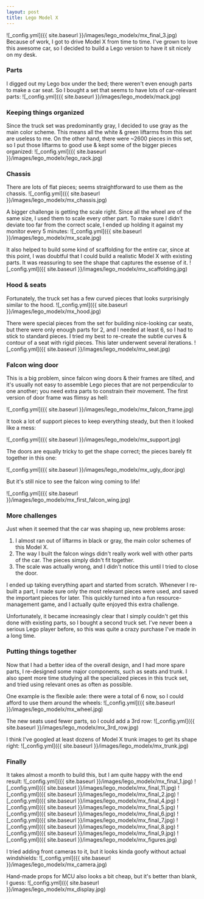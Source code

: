 ```yaml
---
layout: post
title: Lego Model X
---
```


![_config.yml]({{ site.baseurl }}/images/lego_modelx/mx_final_3.jpg)
Because of work, I got to drive Model X from time to time. I've grown to love this awesome car, so I decided to build a Lego version to have it sit nicely on my desk.

### Parts

I digged out my Lego box under the bed; there weren't even enough parts to make a car seat. So I bought a set that seems to have lots of car-relevant parts:
![_config.yml]({{ site.baseurl }}/images/lego_modelx/mack.jpg)

### Keeping things organized

Since the truck set was predominantly gray, I decided to use gray as the main color scheme. This means all the white & green liftarms from this set are useless to me. On the other hand, there were ~2600 pieces in this set, so I put those liftarms to good use & kept some of the bigger pieces organized:
![_config.yml]({{ site.baseurl }}/images/lego_modelx/lego_rack.jpg)

### Chassis

There are lots of flat pieces; seems straightforward to use them as the chassis.
![_config.yml]({{ site.baseurl }}/images/lego_modelx/mx_chassis.jpg)

A bigger challenge is getting the scale right. Since all the wheel are of the same size, I used them to scale every other part. To make sure I didn't deviate too far from the correct scale, I ended up holding it against my monitor every 5 minutes:
![_config.yml]({{ site.baseurl }}/images/lego_modelx/mx_scale.jpg)

It also helped to build some kind of scaffolding for the entire car, since at this point, I was doubtful that I could build a realistic Model X with existing parts. It was reassuring to see the shape that captures the essense of it.
![_config.yml]({{ site.baseurl }}/images/lego_modelx/mx_scaffolding.jpg)

### Hood & seats

Fortunately, the truck set has a few curved pieces that looks surprisingly similar to the hood.
![_config.yml]({{ site.baseurl }}/images/lego_modelx/mx_hood.jpg)

There were special pieces from the set for building nice-looking car seats, but there were only enough parts for 2, and I needed at least 6, so I had to stick to standard pieces. I tried my best to re-create the subtle curves & contour of a seat with rigid pieces. This later underwent several iterations.
![_config.yml]({{ site.baseurl }}/images/lego_modelx/mx_seat.jpg)

### Falcon wing door

This is a big problem, since falcon wing doors & their frames are tilted, and it's usually not easy to assemble Lego pieces that are not perpendicular to one another; you need extra parts to constrain their movement. The first version of door frame was flimsy as hell:

![_config.yml]({{ site.baseurl }}/images/lego_modelx/mx_falcon_frame.jpg)

It took a lot of support pieces to keep everything steady, but then it looked like a mess:

![_config.yml]({{ site.baseurl }}/images/lego_modelx/mx_support.jpg)

The doors are equally tricky to get the shape correct; the pieces barely fit together in this one:

![_config.yml]({{ site.baseurl }}/images/lego_modelx/mx_ugly_door.jpg)

But it's still nice to see the falcon wing coming to life!

![_config.yml]({{ site.baseurl }}/images/lego_modelx/mx_first_falcon_wing.jpg)

### More challenges

Just when it seemed that the car was shaping up, new problems arose:
1. I almost ran out of liftarms in black or gray, the main color schemes of this Model X.
2. The way I built the falcon wings didn't really work well with other parts of the car. The pieces simply didn't fit together.
3. The scale was actually wrong, and I didn't notice this until I tried to close the door.

I ended up taking everything apart and started from scratch. Whenever I re-built a part, I made sure only the most relevant pieces were used, and saved the important pieces for later. This quickly turned into a fun resource-management game, and I actually quite enjoyed this extra challenge.

Unfortunately, it became increasingly clear that I simply couldn't get this done with existing parts, so I bought a second truck set. I've never been a serious Lego player before, so this was quite a crazy purchase I've made in a long time.

### Putting things together

Now that I had a better idea of the overall design, and I had more spare parts, I re-designed some major components, such as seats and trunk. I also spent more time studying all the specialized pieces in this truck set, and tried using relevant ones as often as possible.

One example is the flexible axle: there were a total of 6 now, so I could afford to use them around the wheels:
![_config.yml]({{ site.baseurl }}/images/lego_modelx/mx_wheel.jpg)

The new seats used fewer parts, so I could add a 3rd row:
![_config.yml]({{ site.baseurl }}/images/lego_modelx/mx_3rd_row.jpg)

I think I've googled at least dozens of Model X trunk images to get its shape right:
![_config.yml]({{ site.baseurl }}/images/lego_modelx/mx_trunk.jpg)

### Finally

It takes almost a month to build this, but I am quite happy with the end result:
![_config.yml]({{ site.baseurl }}/images/lego_modelx/mx_final_1.jpg)
![_config.yml]({{ site.baseurl }}/images/lego_modelx/mx_final_11.jpg)
![_config.yml]({{ site.baseurl }}/images/lego_modelx/mx_final_2.jpg)
![_config.yml]({{ site.baseurl }}/images/lego_modelx/mx_final_4.jpg)
![_config.yml]({{ site.baseurl }}/images/lego_modelx/mx_final_5.jpg)
![_config.yml]({{ site.baseurl }}/images/lego_modelx/mx_final_6.jpg)
![_config.yml]({{ site.baseurl }}/images/lego_modelx/mx_final_7.jpg)
![_config.yml]({{ site.baseurl }}/images/lego_modelx/mx_final_8.jpg)
![_config.yml]({{ site.baseurl }}/images/lego_modelx/mx_final_9.jpg)
![_config.yml]({{ site.baseurl }}/images/lego_modelx/mx_figures.jpg)

I tried adding front cameras to it, but it looks kinda goofy without actual windshields:
![_config.yml]({{ site.baseurl }}/images/lego_modelx/mx_camera.jpg)

Hand-made props for MCU also looks a bit cheap, but it's better than blank, I guess:
![_config.yml]({{ site.baseurl }}/images/lego_modelx/mx_display.jpg)
